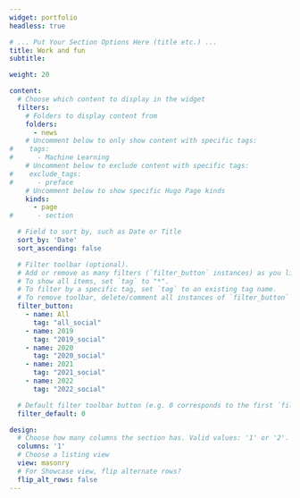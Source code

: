 ```yaml
---
widget: portfolio
headless: true

# ... Put Your Section Options Here (title etc.) ...
title: Work and fun
subtitle: 

weight: 20

content:
  # Choose which content to display in the widget
  filters:
    # Folders to display content from
    folders:
      - news
    # Uncomment below to only show content with specific tags:
#    tags:
#      - Machine Learning
    # Uncomment below to exclude content with specific tags:
#    exclude_tags:
#      - preface    
    # Uncomment below to show specific Hugo Page kinds
    kinds:
      - page
#      - section

  # Field to sort by, such as Date or Title
  sort_by: 'Date'
  sort_ascending: false

  # Filter toolbar (optional).
  # Add or remove as many filters (`filter_button` instances) as you like.
  # To show all items, set `tag` to "*".
  # To filter by a specific tag, set `tag` to an existing tag name.
  # To remove toolbar, delete/comment all instances of `filter_button` below.
  filter_button:
    - name: All
      tag: "all_social"
    - name: 2019
      tag: "2019_social"
    - name: 2020
      tag: "2020_social"
    - name: 2021
      tag: "2021_social"
    - name: 2022
      tag: "2022_social"

  # Default filter toolbar button (e.g. 0 corresponds to the first `filter_button` instance above)
  filter_default: 0

design:
  # Choose how many columns the section has. Valid values: '1' or '2'.
  columns: '1'
  # Choose a listing view
  view: masonry
  # For Showcase view, flip alternate rows?
  flip_alt_rows: false
---
```

